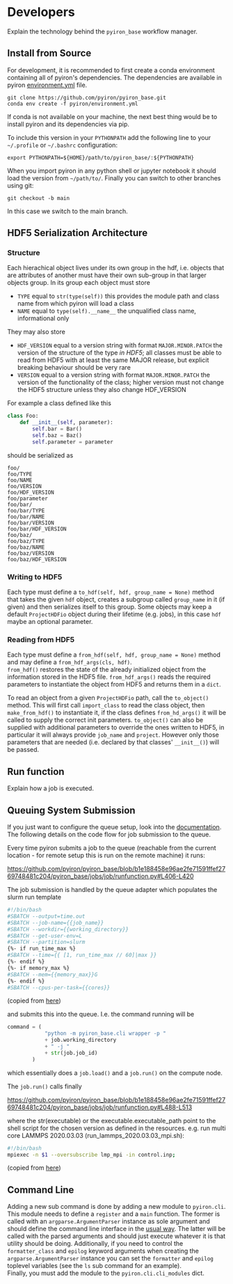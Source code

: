 # Developers
Explain the technology behind the `pyiron_base` workflow manager. 

## Install from Source
For development, it is recommended to first create a conda environment containing all of pyiron's dependencies. The
dependencies are available in pyiron [environment.yml](https://github.com/pyiron/pyiron_base/blob/main/.ci_support/environment.yml)
file.
```
git clone https://github.com/pyiron/pyiron_base.git
conda env create -f pyiron/environment.yml
```
If conda is not available on your machine, the next best thing would be to install pyiron and its dependencies via pip.

To include this version in your `PYTHONPATH` add the following line to your `~/.profile` or `~/.bashrc` configuration:
```
export PYTHONPATH=${HOME}/path/to/pyiron_base/:${PYTHONPATH}
```
When you import pyiron in any python shell or jupyter notebook it should load the version from `~/path/to/`. Finally you
can switch to other branches using git: 
```
git checkout -b main
```
In this case we switch to the main branch.

## HDF5 Serialization Architecture

### Structure
Each hierachical object lives under its own group in the hdf, i.e. objects that are attributes of another must have 
their own sub-group in that larger objects group.  In its group each object must store
- `TYPE` equal to `str(type(self))` this provides the module path and class name from which pyiron will load a class
- `NAME` equal to `type(self).__name__` the unqualified class name, informational only

They may also store
- `HDF_VERSION` equal to a version string with format `MAJOR.MINOR.PATCH` the version of the structure of the type *in* 
  *HDF5*; all classes must be able to read from HDF5 with at least the same MAJOR release, but explicit breaking 
  behaviour should be very rare
- `VERSION` equal to a version string with format `MAJOR.MINOR.PATCH` the version of the functionality of the class; 
  higher version must not change the HDF5 structure unless they also change HDF_VERSION

For example a class defined like this
```python
class Foo:
    def __init__(self, parameter):
        self.bar = Bar()
        self.baz = Baz()
        self.parameter = parameter
```
 
should be serialized as
```
foo/
foo/TYPE
foo/NAME
foo/VERSION
foo/HDF_VERSION
foo/parameter
foo/bar/
foo/bar/TYPE
foo/bar/NAME
foo/bar/VERSION
foo/bar/HDF_VERSION
foo/baz/
foo/baz/TYPE
foo/baz/NAME
foo/baz/VERSION
foo/baz/HDF_VERSION
```

### Writing to HDF5
Each type must define a `to_hdf(self, hdf, group_name = None)` method that takes the given `hdf` object, creates a 
subgroup called `group_name` in it (if given) and then serializes itself to this group.  Some objects may keep a default
`ProjectHDFio` object during their lifetime (e.g. jobs), in this case `hdf` maybe an optional parameter.

### Reading from HDF5
Each type must define a `from_hdf(self, hdf, group_name = None)` method and may define a `from_hdf_args(cls, hdf)`.  
`from_hdf()` restores the state of the already initialized object from the information stored in the HDF5 file.
`from_hdf_args()` reads the required parameters to instantiate the object from HDF5 and returns them in a `dict`.

To read an object from a given `ProjectHDFio` path, call the `to_object()` method. This will first call `import_class` 
to read the class object, then `make_from_hdf()` to instantiate it, if the class defines `from_hd_args()` it will be 
called to supply the correct init parameters.  `to_object()` can also be supplied with additional parameters to override 
the ones written to HDF5, in particular it will always provide `job_name` and `project`.  However only those parameters 
that are needed (i.e. declared by that classes' `__init__()`) will be passed.

## Run function 
Explain how a job is executed. 

## Queuing System Submission

If you just want to configure the queue setup, look into the [documentation](https://pyiron.readthedocs.io/en/latest/source/installation.html#hpc-cluster-with-postgresql-database-and-jupyterhub). 
The following details on the code flow for job submission to the queue.

Every time pyiron submits a job to the queue (reachable from the current location - for remote setup this is run on the
remote machine) it runs:

https://github.com/pyiron/pyiron_base/blob/b1e188458e96ae2fe71591ffef2769748481c204/pyiron_base/jobs/job/runfunction.py#L406-L420

The job submission is handled by the queue adapter which populates the slurm run template 

```bash
#!/bin/bash
#SBATCH --output=time.out
#SBATCH --job-name={{job_name}}
#SBATCH --workdir={{working_directory}}
#SBATCH --get-user-env=L
#SBATCH --partition=slurm
{%- if run_time_max %}
#SBATCH --time={{ [1, run_time_max // 60]|max }}
{%- endif %}
{%- if memory_max %}
#SBATCH --mem={{memory_max}}G
{%- endif %}
#SBATCH --cpus-per-task={{cores}}
```
(copied from [here](https://github.com/pyiron/pysqa/tree/main/tests/config/slurm/slurm.sh))

and submits this into the queue. I.e. the command running will be        

```python
command = (
            "python -m pyiron_base.cli wrapper -p "
            + job.working_directory
            + " -j "
            + str(job.job_id)
        )
```
which essentially does a `job.load()` and a `job.run()` on the compute node.

The `job.run()` calls finally

https://github.com/pyiron/pyiron_base/blob/b1e188458e96ae2fe71591ffef2769748481c204/pyiron_base/jobs/job/runfunction.py#L488-L513

where the str(executable) or the executable.executable_path point to the shell script for the chosen version as defined 
in the resources. e.g. run multi core LAMMPS 2020.03.03 (run_lammps_2020.03.03_mpi.sh):

```bash
#!/bin/bash
mpiexec -n $1 --oversubscribe lmp_mpi -in control.inp;
```

(copied from [here](https://github.com/pyiron/pyiron-resources/blob/main/lammps/bin/run_lammps_2020.03.03_mpi.sh))

## Command Line
Adding a new sub command is done by adding a new module to `pyiron.cli`. This module needs to define a `register` and a 
`main` function.  The former is called with an `argparse.ArgumentParser` instance as sole argument and should define the
command line interface in the [usual way](https://docs.python.org/3/library/argparse.html). The latter will be called
with the parsed arguments and should just execute whatever it is that utility should be doing.  Additionally, if you 
need to control the `formatter_class` and `epilog` keyword arguments when creating the `argparse.ArgumentParser`
instance you can set the `formatter` and `epilog` toplevel variables (see the `ls` sub command for an example).  
Finally, you must add the module to the `pyiron.cli.cli_modules` dict.

